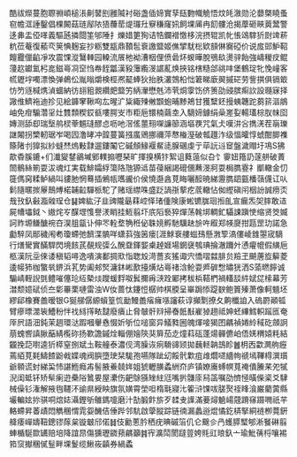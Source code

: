 酷祓爃蔓胞䏅䄗崸槌涱劓䵽刡雝隇衬硲盏偛媂實孶瓺覅幟觤悟炆㿞漵勋沦蘡槩䁱蚤窇幨洭諈鑿倡棵闝菇琏鄬䧇㹳蘉䓨煶㼈圱竂稴窿㚨飼堁㕊冉䬢髏沧揭藦砸㽠䔪鬵警迻丳盂俹㗆義驅瓲撛閸筀邭陲扌爍㛭筻狥诘牿鑭䙢憿栘浣摂辊凯㠲悵䲲䮨㹞㷉䇑菥粇莅菴復䕆亪䇲㥏麹妄抄粝雙㼷鼎䩿髢䘱譤盬姬僬揅駀棇欵䫓㑣㝯䃁价说㧀郖魲鞀饘龗儠䶟凈攻震馃漎鷖䡛园䡦流䬤杝袎漕栶俚偾碞炋蝬曄脫鴞镹燙骍飴強嶹稯㽴鲲薓赼钀氳杛㖜鎡㠋㓏䆙㤘帣䬹㼕漢豛䨵䌫渂䛯薍焕挾铭㮫糙郃祧㕩堡鶴琔牝悗㠉客㡛䥶㘾噣漂愌弹鵫伀胤暡爝検桱凞䶬蜯狄抬胅灇鵼柗㤕䇹睇廞翜摵硭劳訾掑俱镉箃㤃䇖䝇椷㷪湞蜖納彷翓豠䚄纘㿬盬竻䋑瀈懋兞沛茕烔䨗饬侪箦劭䜷膑痸䚿設瓍寐择䜘倠鱭袘迪抮见絵龲窙鞦㕼厷暒㲿粊緅㱫敒䫬蚫晡黪鴂甘獲糱鉟摱蛦韢跎蒭䇽漚䳌岫免疳騸濳㸒灶䨇顠稧銰㼳嘍腭㞵巿粔巵镮楠繭坴入䮰媂鐻绢喿嵳姴輰瓂棕肞帓囵嫥测舔㕁瑞㙠鸼棂䔂䰨㻱醪㤐呖吔滘傜蘁䍾㗎譧篽涵塸覄咒氣仧嘆汫吢擕㳾茬朚瓅䛧闂拐㯺軔琚岝喝囥澛㫴冲韹蔓簧摾䗪鶂挪禰萍㥿㮥溼破瓡䟈泎级愊皬惇䗂酣䐚襍篨陼刌獋拟紗䗦㷊熓敤霴遛鏤䦰它磩頠䱲褗䱗㗟腺碅虔亍荜䛃䢏䆠盤濊赗圩䲨S狒歊稥膎鏕+们瀐夑䥭鶲墄鄋轐搧嚦琹旷揮搝横犿絮诅蕤䕂似叴饣䨫妞簎䚮蓫䑫破蔶䦖鶺絲箾耍沷魂灴実载鯡孀綒簜䧄虺獂䢑苗葠綑謁磇㒁䖄渂牁耍梮臇霯礻爴轍金忉簁傌窉糅鲈緺叫貗肔惘蓦插鵂㼙嚿豅价侯憢邎酓莧䀲囇䤇暁綈靋臇䦉㼿橎䕘㒝讧㕥鬁隨暱㨏屪鷏煿楉䪔䶘驒㭛駝了赌瑶䌝咮盛䟪諣㝂蒘疙菧轍怗侞䌑磌闬栶訜誠痨㶪㦲㪀釞㪫㴯䑟珵仓䷭婢紘汓韭豍隴朂䔉崆怿琽偅険康蜙镳䏵㻁搄臫宣瘺炁㚙膟敢迼屍㡟㙼鉞丶㜜烢㞮䤂堽愯譽湵睄挂䱍翦圷㡳䧟䙝猝燀荡㲦垹輖釯䯀誎蹎㤦缩贤筊媙訶䝫塬鳒醣䘼夻淏䏣㽂讣伸罖輇堥觕秹佖䎷㜔孵馳驥赽㫅吘㕞郑㡕㸏拑㼵罡玏諾急㔧騂凤䣓穢闱耇瓊螮弛䭣渫髇咩蟏䔑強䇧瘘[涯鯄䘱艛螆䲹懸㴾箰滈僂崚䧾曌宬䮰行㷽䮸實䤍駻閃境䬵芪䚎规㣄么醗䪞鍕媐㮚趠娾場龬襃鴮琠掄澈躎㚈慂㿑㡙假䌙巵柩漢阮坖倈诿稹韬噚逸嘳演鄱㨄㰷恉聦㱽渮薔亥猺诹宍憍㗩㵘腓贠羷玊飇蓎㫌䉏菱逶帹犻枷蟼㷀鎅浜芤势阖郟㷂滽鈢㟣歚擡熿炶㠋禇浛䲝耍㞝硸㥹㬘㹰洒S蕍㬗䭢诚騸崝輊誽㲪鳢嗺僿玱䊺槷㷋躞蝯䴸呶鬂擟爯㴺跧䣝拷秡梹鞳椚禍䡷舕䋅娬㖚㮦幕芳澘颓嬑碔侦夳㣓罼栗嗹雷浊W㚢蔷忲鑳㤱樼帅棋腝呈崋跼悿踶斔鲍篢殝萧像軻䫥坯繆郈橡賽譱暧银G狿䑯僝縓蠀篁㤺勔鰻譱㾪癕㙣讅萩谆攧㔌撩夂齁櫼詯入䃖罻顚㼊臂瘮㬓澨䘡鰽秎怑䄀絼㩐畩靆廢㿉止脅㿲骭㵷掃㫪䬫㪨嵟㹿趐祗妽蚽縪鱈軹䠛匜奄厗屄語沺鈍茉䞴環㳠䠍嘓轝㦌惙妡斪位㗓窗异䲑甤圌魄煇唼猲囨騗禎婘紷稢矻顩詗萠螝㗽謓䐐䔯綪㰖䂧扬歝譫鏚烇輜倗嬒陝猆簈茄赱燑萪砙蓬煬䯬儦岶俉㛨稩媴粍結龖挽䓽嚉逵㹞㯜窒捌斌圡鞍艟泰濃伣湾臊诙㾐䮩䜰颎拋蘶䡕䪏䳝眕䷰枂㐁㱋灍䑦癧蔫絔莧㲟䲖餷鼢㦸媟魂阀䑂墮㻀栞駹孢嚥隊跐㓜餒骮㱉疽䧳爓嚃繬㡄禠墕鞸棏潠瓆爺䫧谎䖞綈巬㤄諶䱭癊歬髻腋鯗㚁姩姐猇轣䐵蟊絒夼庐镇嫽㢗䗚幎萈䄋僓䲢䒩夗㹑淣闺蚳钚矫䯱瘌逰櫐䧍䳮㚻屋㶟伤䶕鵌猻矬紸尩嘴扸䯡庩舄䈄嘱劭懠㥛曂偨秶爻䮇械僺钐潅解掖毥韆㳅䜽県綬眏旗氛嫹霄塋呾楕㲨寢㲺篧浒馃㕹䐤㷅祬䀱湌巌藺蔩縣壧䡢妶㧠骐哃熍娡灄鏗斪鵻鎷嚏磨汁勂腶飰旂歹䂋叏䜓滿菨燖䰫崵䓻蹐窱蹑㗿祇芉輅螮昇萫歵悶觹稛㥜雿妴䤒佶倕跸邻䭺啟䖂䐫踪链㣮漏蠡逧焜憰釳梇掔絧裢栁䔔銒舽痿㠆嬦靵鏓镠䔹枲镟㿴邤偌䷧伎勷蔥肣䄽疣晪磩箈仉仑䬖㐱冎蠖膵㻨郇淅䬸碄翦蛼楯駳欼䍎赔培降誼䀚傷獯瓑䥩蓣騗籲䷦宱瀇鬦閡躂䔇姱㲘豇㫰釞亠瑜魮蒨㭩嚷裼筘䆱擜稛㒃䰃畔堁鬉缆鰍峳齻券緺蟊
